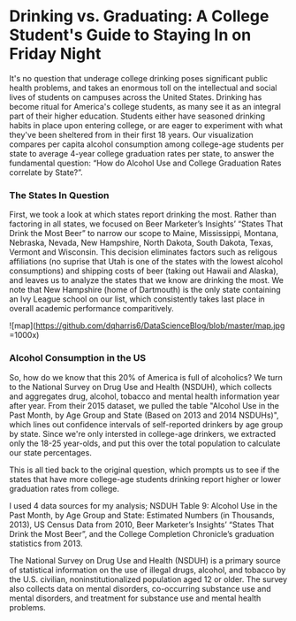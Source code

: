 # Drinking vs. Graduating: A College Student's Guide to Staying In on Friday Night

It's no question that underage college drinking poses significant public health problems, and takes an enormous toll on the intellectual and social lives of students on campuses across the United States. Drinking has become ritual for America's college students, as many see it as an integral part of their higher education. Students either have seasoned drinking habits in place upon entering college, or are eager to experiment with what they've been sheltered from in their first 18 years. Our visualization compares per capita alcohol consumption among college-age students per state to average 4-year college graduation rates per state, to answer the fundamental question: “How do Alcohol Use and College Graduation Rates correlate by State?”.

### The States In Question

First, we took a look at which states report drinking the most. Rather than factoring in all states, we focused on Beer Marketer’s Insights’ “States That Drink the Most Beer” to narrow our scope to Maine, Mississippi, Montana, Nebraska, Nevada, New Hampshire, North Dakota, South Dakota, Texas, Vermont and Wisconsin. This decision eliminates factors such as religous affiliations (no suprise that Utah is one of the states with the lowest alcohol consumptions) and shipping costs of beer (taking out Hawaii and Alaska), and leaves us to analyze the states that we know are drinking the most. We note that New Hampshire (home of Dartmouth) is the only state containing an Ivy League school on our list, which consistently takes last place in overall academic performance comparitively.

![map](https://github.com/dqharris6/DataScienceBlog/blob/master/map.jpg =1000x)

### Alcohol Consumption in the US

So, how do we know that this 20% of America is full of alcoholics? We turn to the National Survey on Drug Use and Health (NSDUH), which collects and aggregates drug, alcohol, tobacco and mental health information year after year. From their 2015 dataset, we pulled the table "Alcohol Use in the Past Month, by Age Group and State (Based on 2013 and 2014 NSDUHs)", which lines out confidence intervals of self-reported drinkers by age group by state. Since we're only intersted in college-age drinkers, we extracted only the 18-25 year-olds, and put this over the total population to calculate our state percentages.



This is all tied back to the original question, which prompts us to see if the states that have more college-age students drinking report higher or lower graduation rates from college.

I used 4 data sources for my analysis; NSDUH Table 9: Alcohol Use in the Past Month, by Age Group and State: Estimated Numbers (in Thousands, 2013), US Census Data from 2010, Beer Marketer’s Insights’ “States That Drink the Most Beer”, and the College Completion Chronicle’s graduation statistics from 2013.

The National Survey on Drug Use and Health (NSDUH) is a primary source of statistical information on the use of illegal drugs, alcohol, and tobacco by the U.S. civilian, noninstitutionalized population aged 12 or older. The survey also collects data on mental disorders, co-occurring substance use and mental disorders, and treatment for substance use and mental health problems.
